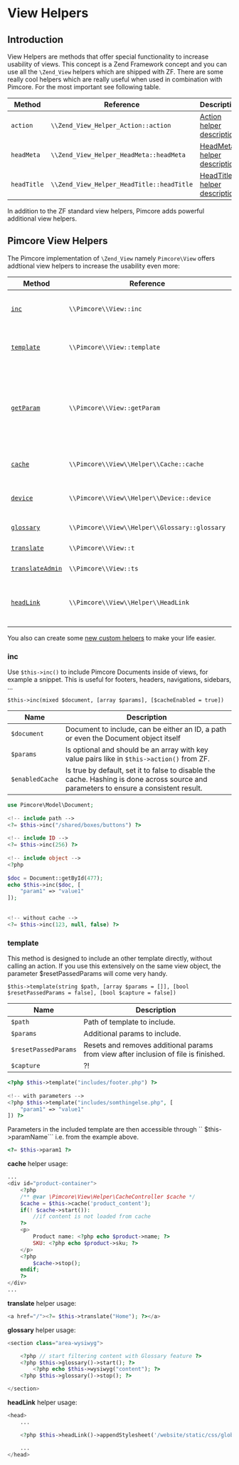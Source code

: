 # View Helpers

## Introduction

View Helpers are methods that offer special functionality to increase usability of views. 
This concept is a Zend Framework concept and you can use all the ```\Zend_View``` helpers which are shipped with ZF. 
There are some really cool helpers which are really useful when used in combination with Pimcore.
For the most important see following table. 

| Method          | Reference                                     | Description                                                                                                                          |
|-----------------|-----------------------------------------------|--------------------------------------------------------------------------------------------------------------------------------------|
| ```action```    | ```\\Zend_View_Helper_Action::action```       | [Action helper description](https://framework.zend.com/manual/1.10/en/zend.view.helpers.html#zend.view.helpers.initial.action)       |
| ```headMeta```  | ```\\Zend_View_Helper_HeadMeta::headMeta```   | [HeadMeta helper description](https://framework.zend.com/manual/1.10/en/zend.view.helpers.html#zend.view.helpers.initial.headmeta)   |
| ```headTitle``` | ```\\Zend_View_Helper_HeadTitle::headTitle``` | [HeadTitle helper description](https://framework.zend.com/manual/1.10/en/zend.view.helpers.html#zend.view.helpers.initial.headtitle) |


In addition to the ZF standard view helpers, Pimcore adds powerful additional view helpers. 


## Pimcore View Helpers

The Pimcore implementation of ```\Zend_View``` namely ```Pimcore\View``` offers addtional view helpers to increase the usability even more:

| Method                                   | Reference                                             | Description                                                          |
|------------------------------------------|-------------------------------------------------------|----------------------------------------------------------------------|
| [```inc```](#inc)                        | ```\\Pimcore\\View::inc```                            | Use this function to directly include a document.                    |
| [```template```](#template)              | ```\\Pimcore\\View::template```                       | Use this method to include a template                                |
| [```getParam```](#getParam)              | ```\\Pimcore\\View::getParam```                       | Get's a parameter (get, post, .... ), it's an equivalent to $this->getParam() in the controller action.                               |
| [```cache```](#cache)                    | ```\\Pimcore\\View\\Helper\\Cache::cache```           | Cache implementation in temaplates.                                  |
| [```device```](#device)                  | ```\\Pimcore\\View\\Helper\\Device::device```         | Helps implementing adaptive designs.                                  |
| [```glossary```](#glossary)              | ```\\Pimcore\\View\\Helper\\Glossary::glossary```     | [Glossary documentation](../../08_Tools_and_Features/21_Glossary.md) |
| [```translate```](#translate)            | ```\\Pimcore\\View::t```                              | i18n / shared translations                                                  |
| [```translateAdmin```](#translateAdmin)  | ```\\Pimcore\\View::ts```                             | i18n / admin translations                                                  |
| [```headLink```](#headLink)              | ```\\Pimcore\\View\\Helper\\HeadLink```               | Should be used to add stylesheets in your templates.                 |


You also can create some [new custom helpers](https://framework.zend.com/manual/1.10/en/zend.view.helpers.html#zend.view.helpers.custom) to make your life easier.

### inc 
Use ```$this->inc()``` to include Pimcore Documents inside of 
views, for example a snippet. This is useful for footers, headers, navigations, sidebars, ...

```$this->inc(mixed $document, [array $params], [$cacheEnabled = true])```

| Name                | Description  |
|---------------------|--------------|
| ```$document```     | Document to include, can be either an ID, a path or even the Document object itself |
| ```$params```       | Is optional and should be an array with key value pairs like in ```$this->action()``` from ZF. |
| ```$enabledCache``` | Is true by default, set it to false to disable the cache. Hashing is done across source and parameters to ensure a consistent result. |
 
```php
use Pimcore\Model\Document;
  
<!-- include path -->
<?= $this->inc("/shared/boxes/buttons") ?>
 
<!-- include ID -->
<?= $this->inc(256) ?>
 
<!-- include object -->
<?php
 
$doc = Document::getById(477);
echo $this->inc($doc, [
    "param1" => "value1"
]);
 
  
<!-- without cache -->
<?= $this->inc(123, null, false) ?>
```

### template
This method is designed to include an other template directly, without calling an action. If you use this extensively 
on the same view object, the parameter $resetPassedParams will come very handy.

```$this->template(string $path, [array $params = []], [bool $resetPassedParams = false], [bool $capture = false])```

| Name                | Description  |
|---------------------|--------------|
| ```$path```              | Path of template to include. |
| ```$params```            | Additional params to include. |
| ```$resetPassedParams``` | Resets and removes additional params from view after inclusion of file is finished.  |
| ```$capture```           | ?!  |
 

```php
<?php $this->template("includes/footer.php") ?>
 
<!-- with parameters -->
<?php $this->template("includes/somthingelse.php", [
    "param1" => "value1"
]) ?>
```

Parameters in the included template are then accessible through `` $this->paramName``` i.e. from the example above. 
```php
<?= $this->param1 ?>
```

**cache** helper usage:

```php
... 
<div id="product-container">
    <?php
    /** @var \Pimcore\View\Helper\CacheController $cache */
    $cache = $this->cache('product_content');
    if(! $cache->start()):
        //if content is not loaded from cache
    ?>
    <p>
        Product name: <?php echo $product->name; ?>
        SKU: <?php echo $product->sku; ?>
    </p>
    <?php
        $cache->stop();
    endif;
    ?>
</div>
...
```

**translate** helper usage:

```php
<a href="/"><?= $this->translate("Home"); ?></a>
```

**glossary** helper usage:

```php
<section class="area-wysiwyg">

    <?php // start filtering content with Glossary feature ?>
    <?php $this->glossary()->start(); ?>
        <?php echo $this->wysiwyg("content"); ?>
    <?php $this->glossary()->stop(); ?>

</section>
```

**headLink** helper usage:

```php
<head>
    ...

    <?php $this->headLink()->appendStylesheet('/website/static/css/global.css'); ?>

    ...
</head>
```
